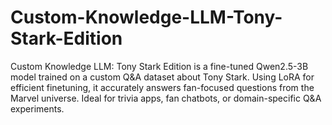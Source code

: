 # Custom-Knowledge-LLM-Tony-Stark-Edition
Custom Knowledge LLM: Tony Stark Edition is a fine-tuned Qwen2.5-3B model trained on a custom Q&amp;A dataset about Tony Stark. Using LoRA for efficient finetuning, it accurately answers fan-focused questions from the Marvel universe. Ideal for trivia apps, fan chatbots, or domain-specific Q&amp;A experiments.
